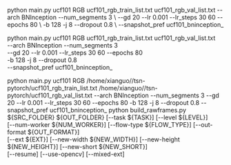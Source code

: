 python main.py ucf101 RGB ucf101_rgb_train_list.txt ucf101_rgb_val_list.txt     --arch BNInception --num_segments 3 \   --gd 20 --lr 0.001 --lr_steps 30 60 --epochs 80 \    -b 128 -j 8 --dropout 0.8 \    --snapshot_pref ucf101_bninception_ 

python main.py ucf101 RGB ucf101_rgb_train_list.txt ucf101_rgb_val_list.txt \
   --arch BNInception --num_segments 3 \
   --gd 20 --lr 0.001 --lr_steps 30 60 --epochs 80 \
   -b 128 -j 8 --dropout 0.8 \
   --snapshot_pref ucf101_bninception_ 
   
   python main.py ucf101 RGB /home/xianguo//tsn-pytorch/ucf101_rgb_train_list.txt  /home/xianguo//tsn-pytorch/ucf101_rgb_val_list.txt    --arch BNInception --num_segments 3    --gd 20 --lr 0.001 --lr_steps 30 60 --epochs 80    -b 128 -j 8 --dropout 0.8    --snapshot_pref ucf101_bninception_ 
python build_rawframes.py ${SRC_FOLDER} ${OUT_FOLDER} [--task ${TASK}] [--level ${LEVEL}] \
    [--num-worker ${NUM_WORKER}] [--flow-type ${FLOW_TYPE}] [--out-format ${OUT_FORMAT}] \
    [--ext ${EXT}] [--new-width ${NEW_WIDTH}] [--new-height ${NEW_HEIGHT}] [--new-short ${NEW_SHORT}] \
    [--resume] [--use-opencv] [--mixed-ext]
